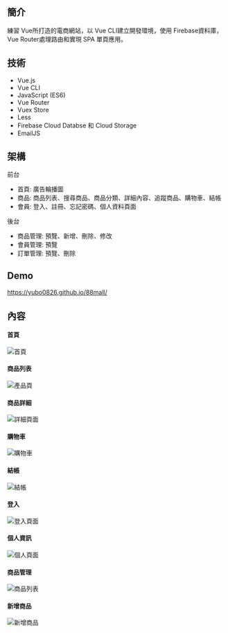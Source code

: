 ## 簡介

練習 Vue所打造的電商網站，以 Vue CLI建立開發環境，使用 Firebase資料庫，Vue Router處理路由和實現 SPA 單頁應用。

## 技術

- Vue.js
- Vue CLI
- JavaScript (ES6)
- Vue Router
- Vuex Store
- Less
- Firebase Cloud Databse 和 Cloud Storage
- EmailJS



## 架構

前台

- 首頁: 廣告輪播圖 
- 商品: 商品列表、搜尋商品、商品分類、詳細內容、追蹤商品、購物車、結帳
- 會員: 登入、註冊、忘記密碼、個人資料頁面

後台

- 商品管理: 預覽、新增、刪除、修改
- 會員管理: 預覽
- 訂單管理: 預覽、刪除





## Demo

https://yubo0826.github.io/88mall/



## 內容

#### 首頁

![首頁](https://user-images.githubusercontent.com/43400890/149985108-74c16c94-68f1-4a27-a998-011f2c5e4014.PNG)

#### 商品列表

![產品頁](https://user-images.githubusercontent.com/43400890/149985145-a28d24e5-558a-4cfa-8b74-3c7f92e75962.PNG)

#### 商品詳細

![詳細頁面](https://user-images.githubusercontent.com/43400890/149985170-a3f3e155-fad5-4329-ba6f-28dc620774db.PNG)


#### 購物車

![購物車](https://user-images.githubusercontent.com/43400890/149985185-0505cb4a-0496-48f5-9b2d-ff0136e1cd69.PNG)


#### 結帳

![結帳](https://user-images.githubusercontent.com/43400890/149985193-130fd0ab-1390-4c2a-8633-5d927c608444.PNG)


#### 登入

![登入頁面](https://user-images.githubusercontent.com/43400890/149985209-94af8181-252d-4055-b873-3f33ffd7a8bc.PNG)


#### 個人資訊

![個人頁面](https://user-images.githubusercontent.com/43400890/149985223-1d031311-3cb8-48a9-8028-8d428668272f.PNG)


#### 商品管理

![商品列表](https://user-images.githubusercontent.com/43400890/149985240-5bcafeef-2b56-4711-b5ab-428f3f0c4ce6.PNG)


#### 新增商品

![新增商品](https://user-images.githubusercontent.com/43400890/149985270-d071916a-91ee-420c-89c3-2e2a118cde11.PNG)
